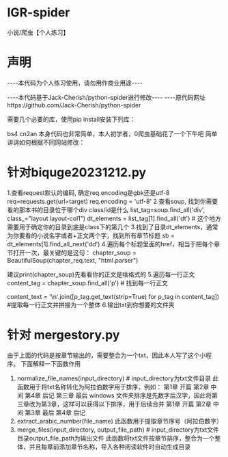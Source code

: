 # IGR-spider
小说/爬虫【个人练习】
# 声明
----本代码为个人练习使用，请勿用作商业用途----

----本代码基于Jack-Cherish/python-spider进行修改----
----原代码网址https://github.com/Jack-Cherish/python-spider

需要几个必要的库，使用pip install安装下列库：

bs4
cn2an
本身代码也非常简单，本人初学者，0爬虫基础花了一个下午吧
简单讲讲如何根据不同网站修改： 
# 针对biquge20231212.py
1.查看request默认的编码, 确定req.encoding是gbk还是utf-8
req=requests.get(url=target)
req.encoding = 'utf-8'
2.查看soup, 找到你需要看的那本书的目录位于哪个div class/id是什么
list_tag=soup.find_all('div', class_="layout layout-col1")
dt_elements = list_tag[1].find_all('dt') # 这个地方需要用于确定你的目录到底是class下的第几个
3.找到了目录dt_elements，通常为你要看的小说名字或者+正文两个字，找到所有章节标题
sb = dt_elements[1].find_all_next('dd')
4.遍历每个标题里面的href，相当于把每个章节打开一次，最关键的是这句：
chapter_soup = BeautifulSoup(chapter_req.text, "html.parser")

建议print(chapter_soup)先看看你的正文是啥格式的
5.遍历每一行正文
content_tag = chapter_soup.find_all('p') # 找到每一行正文

content_text = '\n'.join([p_tag.get_text(strip=True) for p_tag in content_tag]) #提取每一行正文并拼接为一个整体
6.输出txt到你想要的文件夹

# 针对 mergestory.py
由于上面的代码是按章节输出的，需要整合为一个txt，因此本人写了这个小程序。
下面解释一下函数作用
1. normalize_file_names(input_directory) # input_directory为txt文件目录
此函数用于将txt名称转化为阿拉伯数字用于排序，例如：
第1章 开篇
第2章 中间
第4章 后记
第三章 最后
windows 文件夹排序是先数字后汉字，因此将第三章改为第3章，这样可以获得以下排序，用于后续合并
第1章 开篇
第2章 中间
第3章 最后
第4章 后记
2. extract_arabic_number(file_name)
此函数用于提取章节序号（阿拉伯数字）
3. merge_files(input_directory, output_file_path) # input_directory为txt文件目录output_file_path为输出文件
此函数将txt文件按章节排序，整合为一个整体，并且每章前添加章节名称，导入各种阅读软件时自动生成目录
